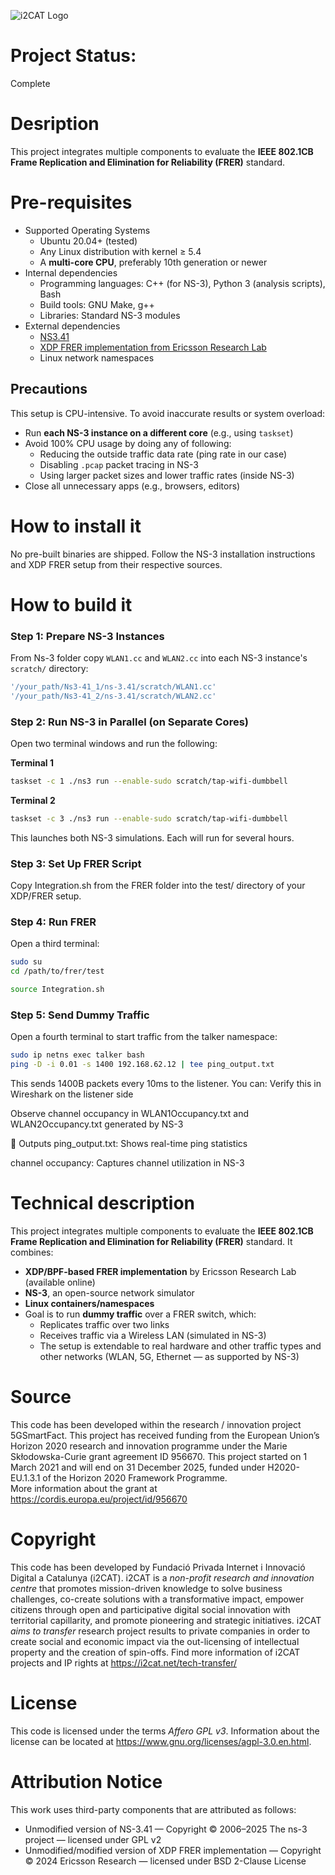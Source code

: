 ![i2CAT Logo](https://gitlab.i2cat.net/suneel.kumar/frer-ns3-integration/-/raw/main/Fundacio-Privada-I2CAT.png)

# Project Status: 
Complete

# Desription
This project integrates multiple components to evaluate the **IEEE 802.1CB Frame Replication and Elimination for Reliability (FRER)** standard. 


# Pre-requisites
- Supported Operating Systems
  - Ubuntu 20.04+ (tested)
  - Any Linux distribution with kernel ≥ 5.4
  - A **multi-core CPU**, preferably 10th generation or newer
- Internal dependencies
  - Programming languages: C++ (for NS-3), Python 3 (analysis scripts), Bash
  - Build tools: GNU Make, g++
  - Libraries: Standard NS-3 modules
- External dependencies
  - [NS3.41](https://www.nsnam.org/)
  - [XDP FRER implementation from Ericsson Research Lab](https://github.com/EricssonResearch/xdpfrer)
  - Linux network namespaces



##  Precautions

This setup is CPU-intensive. To avoid inaccurate results or system overload:

- Run **each NS-3 instance on a different core** (e.g., using `taskset`)
- Avoid 100% CPU usage by doing any of following:
  - Reducing the outside traffic data rate (ping rate in our case)
  - Disabling `.pcap` packet tracing in NS-3
  - Using larger packet sizes and lower traffic rates (inside NS-3)
- Close all unnecessary apps (e.g., browsers, editors)


# How to install it 
No pre-built binaries are shipped. Follow the NS-3 installation instructions and XDP FRER setup from their respective sources.

# How to build it

### Step 1: Prepare NS-3 Instances

From Ns-3 folder copy `WLAN1.cc` and `WLAN2.cc` into each NS-3 instance's `scratch/` directory:

```bash
'/your_path/Ns3-41_1/ns-3.41/scratch/WLAN1.cc'
'/your_path/Ns3-41_2/ns-3.41/scratch/WLAN2.cc'
```


### Step 2: Run NS-3 in Parallel (on Separate Cores)
Open two terminal windows and run the following:

**Terminal 1**
```bash
taskset -c 1 ./ns3 run --enable-sudo scratch/tap-wifi-dumbbell
```

**Terminal 2**
```bash
taskset -c 3 ./ns3 run --enable-sudo scratch/tap-wifi-dumbbell
```
This launches both NS-3 simulations. Each will run for several hours.


### Step 3: Set Up FRER Script
Copy Integration.sh from the FRER folder into the test/ directory of your XDP/FRER setup.



### Step 4: Run FRER
Open a third terminal:

```bash
sudo su
cd /path/to/frer/test

source Integration.sh

```

### Step 5: Send Dummy Traffic
Open a fourth terminal to start traffic from the talker namespace:

```bash
sudo ip netns exec talker bash
ping -D -i 0.01 -s 1400 192.168.62.12 | tee ping_output.txt
```


This sends 1400B packets every 10ms to the listener. You can:
Verify this in Wireshark on the listener side

Observe channel occupancy in WLAN1Occupancy.txt and WLAN2Occupancy.txt  generated by NS-3


📂 Outputs
ping_output.txt: Shows real-time ping statistics

channel occupancy: Captures channel utilization in NS-3





# Technical description 

This project integrates multiple components to evaluate the **IEEE 802.1CB Frame Replication and Elimination for Reliability (FRER)** standard. It combines:

- **XDP/BPF-based FRER implementation** by Ericsson Research Lab (available online)
- **NS-3**, an open-source network simulator
- **Linux containers/namespaces**
- Goal is to run **dummy traffic** over a FRER switch, which:
  -  Replicates traffic over two links
  -  Receives traffic via a Wireless LAN (simulated in NS-3)
  -  The setup is extendable to real hardware and other traffic types and other networks (WLAN, 5G, Ethernet — as supported by NS-3)


# Source
This code has been developed within the research / innovation project 5GSmartFact. This project has received funding from the European Union’s Horizon 2020 research and innovation programme under the Marie Skłodowska-Curie grant agreement ID 956670. This project started on 1 March 2021 and will end on 31 December 2025, funded under H2020-EU.1.3.1 of the Horizon 2020 Framework Programme.  
More information about the grant at https://cordis.europa.eu/project/id/956670


# Copyright
This code has been developed by Fundació Privada Internet i Innovació Digital a Catalunya (i2CAT). i2CAT is a *non-profit research and innovation centre* that  promotes mission-driven knowledge to solve business challenges, co-create solutions with a transformative impact, empower citizens through open and participative digital social innovation with territorial capillarity, and promote pioneering and strategic initiatives.
i2CAT *aims to transfer* research project results to private companies in order to create social and economic impact via the out-licensing of intellectual property and the creation of spin-offs.
Find more information of i2CAT projects and IP rights at https://i2cat.net/tech-transfer/


# License
This code is licensed under the terms *Affero GPL v3*. Information about the license can be located at https://www.gnu.org/licenses/agpl-3.0.en.html.

# Attribution Notice
This work uses third-party components that are attributed as follows:

* Unmodified version of NS-3.41 — Copyright © 2006–2025 The ns-3 project — licensed under GPL v2
* Unmodified/modified version of XDP FRER implementation — Copyright © 2024 Ericsson Research — licensed under BSD 2-Clause License


